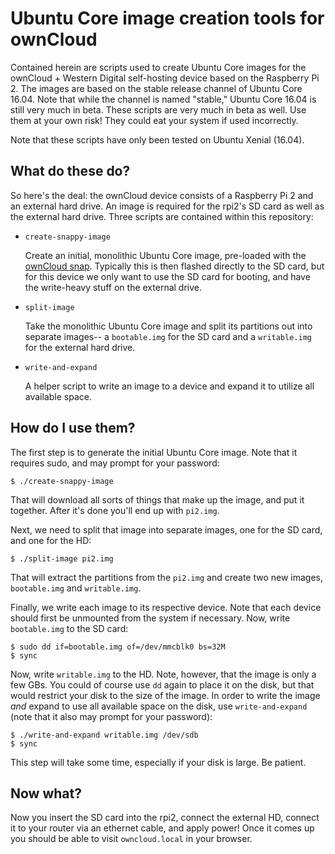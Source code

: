 # Ubuntu Core image creation tools for ownCloud

Contained herein are scripts used to create Ubuntu Core images for the
ownCloud + Western Digital self-hosting device based on the Raspberry Pi 2.
The images are based on the stable release channel of Ubuntu Core 16.04. Note
that while the channel is named "stable," Ubuntu Core 16.04 is still very much
in beta. These scripts are very much in beta as well. Use them at your own risk!
They could eat your system if used incorrectly.

Note that these scripts have only been tested on Ubuntu Xenial (16.04).


## What do these do?

So here's the deal: the ownCloud device consists of a Raspberry Pi 2 and an
external hard drive. An image is required for the rpi2's SD card as well as the
external hard drive. Three scripts are contained within this repository:

- `create-snappy-image`

    Create an initial, monolithic Ubuntu Core image, pre-loaded with the
    [ownCloud snap][1]. Typically this is then flashed directly to the SD card,
    but for this device we only want to use the SD card for booting, and have
    the write-heavy stuff on the external drive.

- `split-image`

    Take the monolithic Ubuntu Core image and split its partitions out into
    separate images-- a `bootable.img` for the SD card and a `writable.img` for
    the external hard drive.

- `write-and-expand`

    A helper script to write an image to a device and expand it to utilize all
    available space.


## How do I use them?

The first step is to generate the initial Ubuntu Core image. Note that it
requires sudo, and may prompt for your password:

    $ ./create-snappy-image

That will download all sorts of things that make up the image, and put it
together. After it's done you'll end up with `pi2.img`.

Next, we need to split that image into separate images, one for the SD card,
and one for the HD:

    $ ./split-image pi2.img

That will extract the partitions from the `pi2.img` and create two new images,
`bootable.img` and `writable.img`.

Finally, we write each image to its respective device. Note that each device
should first be unmounted from the system if necessary. Now, write
`bootable.img` to the SD card:

    $ sudo dd if=bootable.img of=/dev/mmcblk0 bs=32M
    $ sync

Now, write `writable.img` to the HD. Note, however, that the image is only a few
GBs. You could of course use `dd` again to place it on the disk, but that would
restrict your disk to the size of the image. In order to write the image _and_
expand to use all available space on the disk, use `write-and-expand` (note that
it also may prompt for your password):

    $ ./write-and-expand writable.img /dev/sdb
    $ sync

This step will take some time, especially if your disk is large. Be patient.


## Now what?

Now you insert the SD card into the rpi2, connect the external HD, connect it to
your router via an ethernet cable, and apply power! Once it comes up you should
be able to visit `owncloud.local` in your browser.

[1]: https://github.com/kyrofa/owncloud-snap

